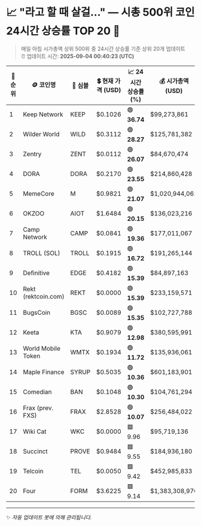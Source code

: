 
# 📈 "라고 할 때 살걸..." — 시총 500위 코인 24시간 상승률 TOP 20 🚀

> 매일 아침 시가총액 상위 500위 중 24시간 상승률 기준 상위 20개 업데이트  
> ⏰ 업데이트 시간: **2025-09-04 00:40:23 (UTC)**

| 🔢 순위 | 🪙 코인명 | 🔣 심볼 | 💲 현재 가격 (USD) | 📈 24시간 상승률 (%) | 💰 시가총액 (USD) | 🔄 24시간 거래량 (USD) | 🔢 유통 공급량 |
|--------|----------|--------|-------------------|--------------------|--------------------|-----------------------|-------------------|
| 1 | Keep Network | KEEP | $0.1026 | 🟢 **36.74** | $99,273,861 | $10,014 | 967,787,054 |
| 2 | Wilder World | WILD | $0.3112 | 🟢 **28.27** | $125,781,382 | $17,556,230 | 404,130,764 |
| 3 | Zentry | ZENT | $0.0112 | 🟢 **26.07** | $84,670,474 | $77,638,342 | 7,584,612,052 |
| 4 | DORA | DORA | $0.2170 | 🟢 **23.55** | $214,860,428 | $52,122,377 | 990,085,599 |
| 5 | MemeCore | M | $0.9821 | 🟢 **21.07** | $1,020,944,061 | $39,925,955 | 1,039,501,066 |
| 6 | OKZOO | AIOT | $1.6484 | 🟢 **20.15** | $136,023,216 | $113,745,493 | 82,516,666 |
| 7 | Camp Network | CAMP | $0.0841 | 🟢 **19.36** | $177,011,067 | $119,938,693 | 2,105,620,500 |
| 8 | TROLL (SOL) | TROLL | $0.1915 | 🟢 **16.72** | $191,265,144 | $29,706,416 | 998,944,240 |
| 9 | Definitive | EDGE | $0.4182 | 🟢 **15.39** | $84,897,163 | $9,532,641 | 203,024,680 |
| 10 | Rekt (rektcoin.com) | REKT | $0.0000 | 🟢 **15.39** | $233,159,571 | $3,140,337 | 279,035,991,300,915 |
| 11 | BugsCoin | BGSC | $0.0089 | 🟢 **15.35** | $102,727,788 | $21,111,750 | 11,563,499,503 |
| 12 | Keeta | KTA | $0.9079 | 🟢 **12.98** | $380,595,991 | $9,280,682 | 419,185,542 |
| 13 | World Mobile Token | WMTX | $0.1934 | 🟢 **11.72** | $135,936,061 | $5,554,189 | 702,774,077 |
| 14 | Maple Finance | SYRUP | $0.5035 | 🟢 **10.36** | $601,183,901 | $95,230,758 | 1,193,941,409 |
| 15 | Comedian | BAN | $0.1048 | 🟢 **10.30** | $104,761,294 | $14,265,134 | 999,961,859 |
| 16 | Frax (prev. FXS) | FRAX | $2.8528 | 🟢 **10.07** | $256,484,022 | $18,650,295 | 89,907,145 |
| 17 | Wiki Cat | WKC | $0.0000 | 🟩 9.96 | $95,719,136 | $949,069 | 545,841,869,902,118 |
| 18 | Succinct | PROVE | $0.9484 | 🟩 9.55 | $184,936,180 | $134,054,248 | 195,000,000 |
| 19 | Telcoin | TEL | $0.0050 | 🟩 9.42 | $452,985,833 | $1,884,869 | 91,007,371,550 |
| 20 | Four | FORM | $3.6225 | 🟩 9.14 | $1,383,308,976 | $50,525,824 | 381,867,255 |

---

✨ *자동 업데이트 봇에 의해 관리됩니다.*
